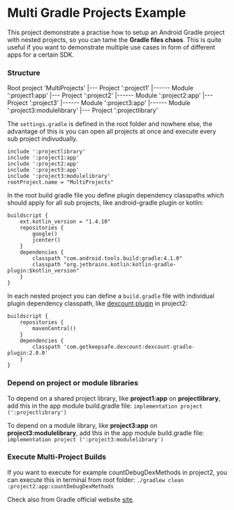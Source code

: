 # Multi Gradle Projects Example

This project demonstrate a practise how to setup an Android Gradle project with nested projects, so you can tame the **Gradle files chaos**. This is quite useful if you want to demonstrate multiple use cases in form of different apps for a certain SDK.

### Structure
Root project 'MultiProjects'
|--- Project ':project1'
|------ Module ':project1:app'
|--- Project ':project2'
|------ Module ':project2:app'
|--- Project ':project3'
|------ Module ':project3:app'
|------ Module ':project3:modulelibrary'
|--- Project ':projectlibrary'

The `settings.gradle` is defined in the root folder and nowhere else, the advantage of this is you can open all projects at once and execute every sub project indivudually.
```
include ':projectlibrary'
include ':project1:app'
include ':project2:app'
include ':project3:app'
include ':project3:modulelibrary'
rootProject.name = "MultiProjects"
```

In the root build gradle file you define plugin dependency classpaths which should apply for all sub projects, like android-gradle plugin or kotlin:
```
buildscript {
    ext.kotlin_version = "1.4.10"
    repositories {
        google()
        jcenter()
    }
    dependencies {
        classpath "com.android.tools.build:gradle:4.1.0"
        classpath "org.jetbrains.kotlin:kotlin-gradle-plugin:$kotlin_version"
    }
}
```
In each nested project you can define a `build.gradle` file with individual plugin dependency classpath, like [dexcount plugin](https://keepsafe.github.io/dexcount-gradle-plugin/) in project2:
```
buildscript {
    repositories {
        mavenCentral()
    }
    dependencies {
        classpath 'com.getkeepsafe.dexcount:dexcount-gradle-plugin:2.0.0'
    }
}
```

### Depend on project or module libraries

To depend on a shared project library, like **project1:app** on **projectlibrary**, add this in the app module build.gradle file: `implementation project (':projectlibrary')`

To depend on a module library, like **project3:app** on **project3:modulelibrary**, add this in the app module build.gradle file: `implementation project (':project3:modulelibrary')`

### Execute Multi-Project Builds

 If you want to execute for example countDebugDexMethods in project2, you can execute this in terminal from root folder: `./gradlew clean :project2:app:countDebugDexMethods`

Check also from Gradle official website [site](https://docs.gradle.org/current/userguide/intro_multi_project_builds.html).
